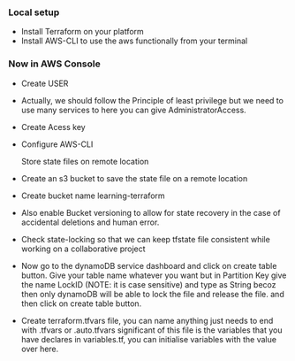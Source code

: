 
### Local setup
- Install Terraform on your platform
- Install AWS-CLI to use the aws functionally from your terminal

### Now in AWS Console

- Create USER
- Actually, we should follow the Principle of least privilege but we need to use many services to here you can give AdministratorAccess.
- Create Acess key
- Configure AWS-CLI

  Store state files on remote location
- Create an s3 bucket to save the state file on a remote location
- Create bucket name learning-terraform
- Also enable Bucket versioning to allow for state recovery in the case of accidental deletions and human error.

- Check state-locking so that we can keep tfstate file consistent while working on a collaborative project

- Now go to the dynamoDB service dashboard and click on create table button. Give your table name whatever you want but in Partition Key give the name LockID (NOTE: it is case sensitive) and type as String becoz then only dynamoDB will be able to lock the file and release the file. and then click on create table button.

- Create terraform.tfvars file, you can name anything just needs to end with .tfvars or .auto.tfvars significant of this file is the variables that you have declares in variables.tf, you can initialise variables with the value over here.
